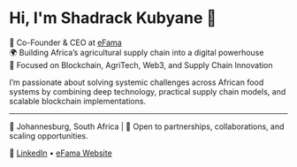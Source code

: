 # Hi, I'm Shadrack Kubyane 👋

🚀 Co-Founder & CEO at [eFama](https://efama.africa)  
🌍 Building Africa’s agricultural supply chain into a digital powerhouse  
🔗 Focused on Blockchain, AgriTech, Web3, and Supply Chain Innovation  

I’m passionate about solving systemic challenges across African food systems by combining deep technology, practical supply chain models, and scalable blockchain implementations. 

---
📍 Johannesburg, South Africa | 🤝 Open to partnerships, collaborations, and scaling opportunities.

🔹 [LinkedIn](https://www.linkedin.com/in/shadrackkubyane/) • [eFama Website](https://efama.africa)
